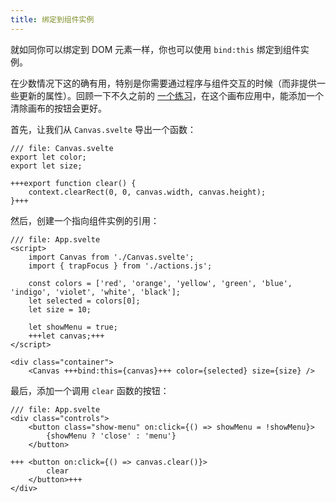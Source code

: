 ```yaml
---
title: 绑定到组件实例
---
```


就如同你可以绑定到 DOM 元素一样，你也可以使用 `bind:this` 绑定到组件实例。

在少数情况下这的确有用，特别是你需要通过程序与组件交互的时候（而非提供一些更新的属性）。回顾一下不久之前的 [一个练习](actions)，在这个画布应用中，能添加一个清除画布的按钮会更好。

首先，让我们从 `Canvas.svelte` 导出一个函数：

```svelte
/// file: Canvas.svelte
export let color;
export let size;

+++export function clear() {
	context.clearRect(0, 0, canvas.width, canvas.height);
}+++
```

然后，创建一个指向组件实例的引用：

```svelte
/// file: App.svelte
<script>
	import Canvas from './Canvas.svelte';
	import { trapFocus } from './actions.js';

	const colors = ['red', 'orange', 'yellow', 'green', 'blue', 'indigo', 'violet', 'white', 'black'];
	let selected = colors[0];
	let size = 10;

	let showMenu = true;
	+++let canvas;+++
</script>

<div class="container">
	<Canvas +++bind:this={canvas}+++ color={selected} size={size} />
```

最后，添加一个调用 `clear` 函数的按钮：

```svelte
/// file: App.svelte
<div class="controls">
	<button class="show-menu" on:click={() => showMenu = !showMenu}>
		{showMenu ? 'close' : 'menu'}
	</button>

+++	<button on:click={() => canvas.clear()}>
		clear
	</button>+++
</div>
```
